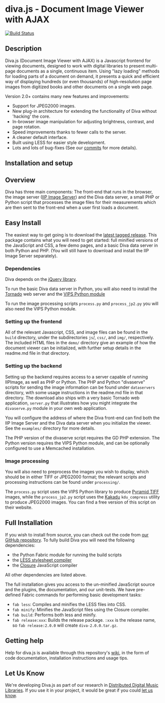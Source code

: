 diva.js - Document Image Viewer with AJAX
=========================================

[![Build Status](https://secure.travis-ci.org/DDMAL/diva.js.png?branch=develop)](http://travis-ci.org/DDMAL/diva.js)

Description
-----------

Diva.js (Document Image Viewer with AJAX) is a Javascript frontend for viewing documents, designed to work with digital libraries to present multi-page documents as a single, continuous item. Using "lazy loading" methods for loading parts of a document on demand, it presents a quick and efficient way of displaying hundreds (or even thousands) of high-resolution page images from digitized books and other documents on a single web page.

Version 2.0+ contains many new features and improvements:

 * Support for JPEG2000 images.
 * New plug-in architecture for extending the functionality of Diva without 'hacking' the core.
 * In-browser image manipulation for adjusting brightness, contrast, and page rotation.
 * Speed improvements thanks to fewer calls to the server.
 * A cleaner default interface.
 * Built using LESS for easier style development.
 * Lots and lots of bug-fixes (See our [commits](https://github.com/DDMAL/diva.js/commits/master) for more details).

Installation and setup
----------------------

## Overview

Diva has three main components: The front-end that runs in the browser, the image server ([IIP Image Server](http://iipimage.sourceforge.net)) and the Diva data server, a small PHP or Python script that processes the image files for their measurements which are then sent to the front-end when a user first loads a document.

## Easy Install

The easiest way to get going is to download the [latest tagged release](https://github.com/DDMAL/diva.js/tags). This package contains what you will need to get started: full minified versions of the JavaScript and CSS, a few demo pages, and a basic Diva data server in both Python and PHP. (You will still have to download and install the IIP Image Server separately).

### Dependencies

Diva depends on the [jQuery library](http://www.jquery.com).

To run the basic Diva data server in Python, you will also need to install the [Tornado](http://www.tornadoweb.org) web server and the [VIPS Python module](http://www.vips.ecs.soton.ac.uk/index.php?title=Python)

To run the image processing scripts `process.py` and `process_jp2.py` you will also need the VIPS Python module.

### Setting up the frontend

All of the relevant Javascript, CSS, and image files can be found in the `build` directory, under the subdirectories `js`/, `css/`, and `img/`, respectively. The included HTML files in the `demo/` directory give an example of how the document viewer can be initialized, with further setup details in the readme.md file in that directory.

### Setting up the backend

Setting up the backend requires access to a server capable of running IIPImage, as well as PHP or Python. The PHP and Python "divaserve" scripts for sending the image information can be found under `dataservers` directory, with some usage instructions in the readme.md file in that directory. The download also ships with a very basic Tornado web application, `server.py` that illustrates how you might integrate the `divaserve.py` module in your own web application.

You will configure the address of where the Diva front-end can find both the IIP Image Server and the Diva data server when you initialize the viewer. See the `examples/` directory for more details.

The PHP version of the divaserve script requires the GD PHP extension. The Python version requires the VIPS Python module, and can be optionally configured to use a Memcached installation.

### Image processing

You will also need to preprocess the images you wish to display, which should be in either TIFF or JPEG2000 format; the relevant scripts and processing instructions can be found under `processing/`.

The `process.py` script uses the VIPS Python library to produce [Pyramid TIFF](http://www.digitalpreservation.gov/formats/fdd/fdd000237.shtml) images, while the `process_jp2.py` script uses the [Kakadu](http://www.kakadusoftware.com) `kdu_compress` utility to produce JPEG2000 images. You can find a free version of this script on their website.

## Full Installation

If you wish to install from source, you can check out the code from [our GitHub repository](http://github.com/DDMAL/diva.js). To fully build Diva you will need the following dependencies:

 * the Python Fabric module for running the build scripts
 * the [LESS stylesheet compiler](http://lesscss.org)
 * the [Closure](https://developers.google.com/closure/) JavaScript compiler

All other dependencies are listed above.

The full installation gives you access to the un-minified JavaScript source and the plugins, the documentation, and our unit-tests. We have pre-defined Fabric commands for performing basic development tasks:

 * `fab less`: Compiles and minifies the LESS files into CSS.
 * `fab minify`: Minifies the JavaScript files using the Closure compiler.
 * `fab build`: Performs both less and minify.
 * `fab release:xxx`: Builds the release package. `:xxx` is the release name, so `fab release:2.0.0` will create `diva-2.0.0.tar.gz`. 

Getting help
------------

Help for diva.js is available through this repository's [wiki](https://github.com/DDMAL/diva.js/wiki), in the form of code documentation, installation instructions and usage tips.

Let Us Know
-----------

We're developing Diva.js as part of our research in [Distributed Digital Music Libraries](http://ddmal.music.mcgill.ca). If you use it in your project, it would be great if you could [let us know](mailto:andrew.hankinson@mail.mcgill.ca).
